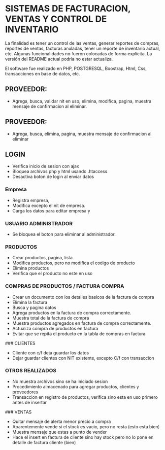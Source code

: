 # SISTEMAS DE FACTURACION, VENTAS Y CONTROL DE INVENTARIO
La finalidad es tener un control de las ventas, generar reportes de compras,
reportes de ventas, facturas anuladas, tener un reporte de inventario actual, etc. Algunas funcionalidades no fueron colocadas de forma explícita. La versión del README actual podría no estar actualiza.

El software fue realizado en PHP, POSTGRESQL, Boostrap, Html, Css, transacciones en base de datos, etc. 

## PROVEEDOR:
- Agrega, busca, validar nit en uso, elimina, modifica, pagina, muestra mensaje de confirmacion al eliminar.

## PROVEEDOR:
- Agrega, busca, elimina, pagina, muestra mensaje de confirmacion al eliminar

## LOGIN
- Verifica inicio de sesion con ajax 
- Bloquea archivos php y html usando .htaccess
- Desactiva boton de login al enviar datos

### Empresa
- Registra empresa, 
- Modifica excepto el nit de empresa.
- Carga los datos para editar empresa y 

### USUARIO ADMINISTRADOR
- Se bloquea el boton para eliminar al administrador.

### PRODUCTOS
- Crear productos, pagina, lista
- Modifica productos, pero no modifica el codigo de producto
- Elimina productos
- Verifica que el producto no este en uso

### COMPRAS DE PRODUCTOS / FACTURA COMPRA
- Crear un documento con los detalles basicos de la factura de compra
- Elimina la factura
- Busca y pagina datos
- Agrega productos en la factura de compra correctamente.
- Muestra total de la factura de compra
- Muestra productos agregados en factura de compra correctamente.
- Actualiza compra de productos en factura
- Evitar que se repita el producto en la tabla de compras en factura

### CLIENTES
- Cliente con c/f deja guardar los datos
- Dejar guardar clientes con NIT existente, excepto C/f con transaccion

### OTROS REALIZADOS
- No muestra archivos sino se ha iniciado sesion
- Procedimiento almacenado para agregar productos, clientes y proveedores
- Transaccion en registro de productos, verifica sino esta en uso primero antes de insertar
 
### VENTAS
- Quitar mensaje de alerta menor precio a compra
- Aparentemente vende si el stock es vacio, pero no resta (esto esta bien)
- Muestra mensaje que estas a punto de vender
- Hace el insert en factura de cliente sino hay stock pero no lo pone en detalle de factura cliente (bien)